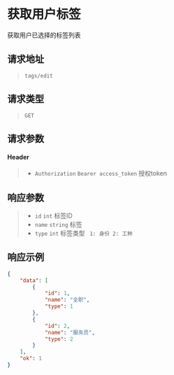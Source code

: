 # 获取用户标签

获取用户已选择的标签列表

## 请求地址

> `tags/edit`

## 请求类型

> `GET`

## 请求参数

#### Header

> - `Authorization` `Bearer access_token` 授权token

## 响应参数

> - `id` `int` 标签ID
> - `name` `string` 标签
> - `type` `int` 标签类型 ` 1: 身份 2: 工种`

## 响应示例

```json
{
    "data": [
        {
            "id": 1,
            "name": "全职",
            "type": 1
        },
        {
            "id": 2,
            "name": "服务员",
            "type": 2
        }
    ],
    "ok": 1
}
```